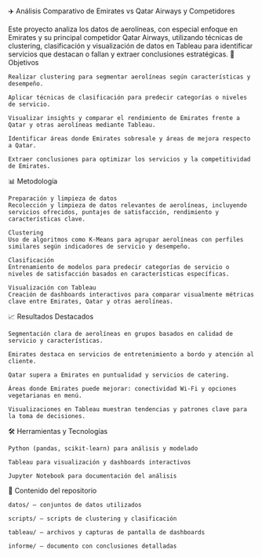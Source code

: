 ✈️ Análisis Comparativo de Emirates vs Qatar Airways y Competidores

Este proyecto analiza los datos de aerolíneas, con especial enfoque en Emirates y su principal competidor Qatar Airways, utilizando técnicas de clustering, clasificación y visualización de datos en Tableau para identificar servicios que destacan o fallan y extraer conclusiones estratégicas.
🎯 Objetivos

    Realizar clustering para segmentar aerolíneas según características y desempeño.

    Aplicar técnicas de clasificación para predecir categorías o niveles de servicio.

    Visualizar insights y comparar el rendimiento de Emirates frente a Qatar y otras aerolíneas mediante Tableau.

    Identificar áreas donde Emirates sobresale y áreas de mejora respecto a Qatar.

    Extraer conclusiones para optimizar los servicios y la competitividad de Emirates.

📊 Metodología

    Preparación y limpieza de datos
    Recolección y limpieza de datos relevantes de aerolíneas, incluyendo servicios ofrecidos, puntajes de satisfacción, rendimiento y características clave.

    Clustering
    Uso de algoritmos como K-Means para agrupar aerolíneas con perfiles similares según indicadores de servicio y desempeño.

    Clasificación
    Entrenamiento de modelos para predecir categorías de servicio o niveles de satisfacción basados en características específicas.

    Visualización con Tableau
    Creación de dashboards interactivos para comparar visualmente métricas clave entre Emirates, Qatar y otras aerolíneas.

📈 Resultados Destacados

    Segmentación clara de aerolíneas en grupos basados en calidad de servicio y características.

    Emirates destaca en servicios de entretenimiento a bordo y atención al cliente.

    Qatar supera a Emirates en puntualidad y servicios de catering.

    Áreas donde Emirates puede mejorar: conectividad Wi-Fi y opciones vegetarianas en menú.

    Visualizaciones en Tableau muestran tendencias y patrones clave para la toma de decisiones.

🛠️ Herramientas y Tecnologías

    Python (pandas, scikit-learn) para análisis y modelado

    Tableau para visualización y dashboards interactivos

    Jupyter Notebook para documentación del análisis

📂 Contenido del repositorio

    datos/ — conjuntos de datos utilizados

    scripts/ — scripts de clustering y clasificación

    tableau/ — archivos y capturas de pantalla de dashboards

    informe/ — documento con conclusiones detalladas
